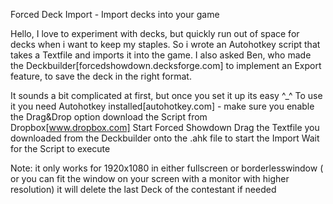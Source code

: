 Forced Deck Import - Import decks into your game

Hello,
I love to experiment with decks, but quickly run out of space for decks when i want to keep my staples. So i wrote an Autohotkey script that takes a Textfile and imports it into the game.
I also asked Ben, who made the Deckbuilder[forcedshowdown.decksforge.com] to implement an Export feature, to save the deck in the right format.

It sounds a bit complicated at first, but once you set it up its easy ^_^
To use it you need Autohotkey installed[autohotkey.com] - make sure you enable the Drag&Drop option
download the Script from Dropbox[www.dropbox.com]
Start Forced Showdown
Drag the Textfile you downloaded from the Deckbuilder onto the .ahk file to start the Import
Wait for the Script to execute

Note:
it only works for 1920x1080 in either fullscreen or borderlesswindow ( or you can fit the window on your screen with a monitor with higher resolution)
it will delete the last Deck of the contestant if needed
